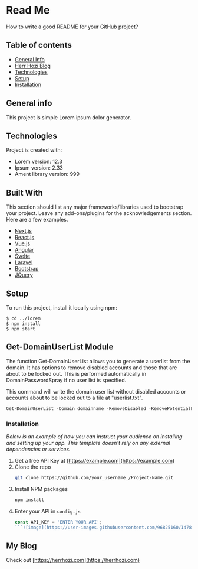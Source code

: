 # Read Me
How to write a good README for your GitHub project?


## Table of contents
* [General Info](#general-info)
* [Herr Hozi Blog](#my-blog)
* [Technologies](#technologies)
* [Setup](#setup)
* [Installation](#installation)

## General info
This project is simple Lorem ipsum dolor generator.
	
## Technologies
Project is created with:
* Lorem version: 12.3
* Ipsum version: 2.33
* Ament library version: 999

## Built With

This section should list any major frameworks/libraries used to bootstrap your project. Leave any add-ons/plugins for the acknowledgements section. Here are a few examples.

* [Next.js](https://nextjs.org/)
* [React.js](https://reactjs.org/)
* [Vue.js](https://vuejs.org/)
* [Angular](https://angular.io/)
* [Svelte](https://svelte.dev/)
* [Laravel](https://laravel.com)
* [Bootstrap](https://getbootstrap.com)
* [JQuery](https://jquery.com)

	
## Setup
To run this project, install it locally using npm:
```
$ cd ../lorem
$ npm install
$ npm start
```

## Get-DomainUserList Module
The function Get-DomainUserList allows you to generate a userlist from the domain. It has options to remove disabled accounts and those that are about to be locked out. This is performed automatically in DomainPasswordSpray if no user list is specified. 

This command will write the domain user list without disabled accounts or accounts about to be locked out to a file at "userlist.txt".
```PowerShell
Get-DomainUserList -Domain domainname -RemoveDisabled -RemovePotentialLockouts | Out-File -Encoding ascii userlist.txt
```


### Installation

_Below is an example of how you can instruct your audience on installing and setting up your app. This template doesn't rely on any external dependencies or services._

1. Get a free API Key at [https://example.com](https://example.com)
2. Clone the repo
   ```sh
   git clone https://github.com/your_username_/Project-Name.git
   ```
3. Install NPM packages
   ```sh
   npm install
   ```
4. Enter your API in `config.js`
   ```js
   const API_KEY = 'ENTER YOUR API';
   ```![image](https://user-images.githubusercontent.com/96825160/147820129-cc3c5bdb-21a3-4cd4-a32c-8b222a1eac5c.png)


## My Blog

Check out  [https://herrhozi.com](https://herrhozi.com)

